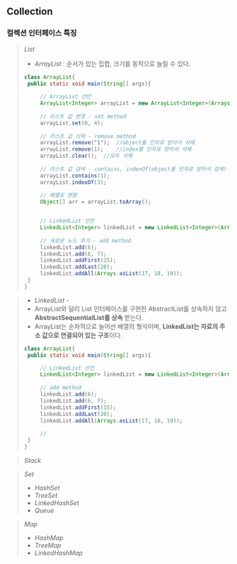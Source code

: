 ## Collection
### **컬렉션 인터페이스 특징**
> *List*
> * *ArrayList* : 순서가 있는 집합, 크기를 동적으로 늘릴 수 있다.
> ```java
> class ArrayList{
>  public static void main(String[] args){
>      
>      // ArrayList 선언
>      ArrayList<Integer> arrayList = new ArrayList<Integer>(Arrays.asList(1, 2, 3, 4, 5));
>  
>      // 리스트 값 변경 - set method
>      arrayList.set(0, 4);
>  
>      // 리스트 값 삭제 - remove method
>      arrayList.remove("1");  //object를 인자로 받아서 삭제
>      arrayList.remove(1);    //index를 인자로 받아서 삭제
>      arrayList.clear();  //모두 삭제
>  
>      // 리스트 값 검색 - contains, indexOf(object를 인자로 받아서 검색)
>      arrayList.contains(1);
>      arrayList.indexOf(3);
>      
>      // 배열로 변환
>      Object[] arr = arrayList.toArray();
>
>
>      // LinkedList 선언
>      LinkedList<Integer> linkedList = new LinkedList<Integer>(Arrays.asList(1, 2, 3, 4, 5));
>  
>      // 새로운 노드 추가 - add method
>      linkedList.add(6);
>      linkedList.add(6, 7);
>      linkedList.addFirst(15);
>      linkedList.addLast(20);
>      linkedList.addAll(Arrays.asList(17, 18, 19));
>  }
>}
>```

> * *LinkedList* - 
>  * ArrayList와 달리 List 인터페이스를 구현한 AbstractList를 상속하지 않고 **AbstractSequentialList를 상속** 받는다.
>  * ArrayList는 순차적으로 늘어선 배열의 형식이며, **LinkedList는 자료의 주소 값으로 연결되어 있는 구조**이다.
>```java
>class ArrayList{
>  public static void main(String[] args){
>
>      // LinkedList 선언
>      LinkedList<Integer> linkedList = new LinkedList<Integer>(Arrays.asList(1, 2, 3, 4, 5));
>  
>      // add method
>      linkedList.add(6);
>      linkedList.add(6, 7);
>      linkedList.addFirst(15);
>      linkedList.addLast(20);
>      linkedList.addAll(Arrays.asList(17, 18, 19));
>      
>      // 
>  }
>}
>```

> *Stack*

> *Set*
>  * *HashSet*
>  * *TreeSet*
>  * *LinkedHashSet*
>  * *Queue*

> *Map*
> * *HashMap*
> * *TreeMap*
> * *LinkedHashMap*